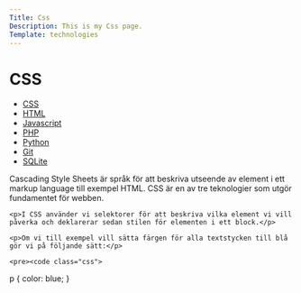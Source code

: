 ```yaml
---
Title: Css
Description: This is my Css page.
Template: technologies
---
```


# CSS

<div class="grid-2">
  <div class="sidebar">
    <ul>
        <li><a href="css">CSS</a></li>
        <li><a href="html">HTML</a></li>
        <li><a href="javascript">Javascript</a></li>
        <li><a href="php">PHP</a></li>
        <li><a href="python">Python</a></li>
        <li><a href="git">Git</a></li>
        <li><a href="sqlite">SQLite</a></li>
    </ul>
  </div>

  <div class="single">
    <p>Cascading Style Sheets är språk för att beskriva utseende av element i ett markup language till exempel HTML. CSS är en av tre teknologier som utgör fundamentet för webben.</p>

    <p>I CSS använder vi selektorer för att beskriva vilka element vi vill påverka och deklarerar sedan stilen för elementen i ett block.</p>

    <p>Om vi till exempel vill sätta färgen för alla textstycken till blå gör vi på följande sätt:</p>

    <pre><code class="css">
p {
    color: blue;
}
    </code></pre>
  </div>
</div>
